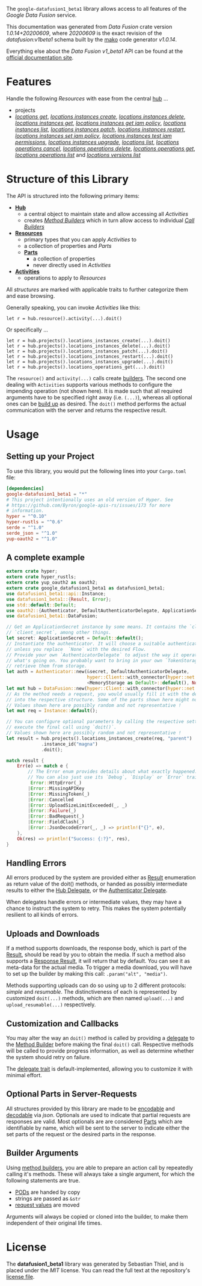 <!---
DO NOT EDIT !
This file was generated automatically from 'src/mako/api/README.md.mako'
DO NOT EDIT !
-->
The `google-datafusion1_beta1` library allows access to all features of the *Google Data Fusion* service.

This documentation was generated from *Data Fusion* crate version *1.0.14+20200609*, where *20200609* is the exact revision of the *datafusion:v1beta1* schema built by the [mako](http://www.makotemplates.org/) code generator *v1.0.14*.

Everything else about the *Data Fusion* *v1_beta1* API can be found at the
[official documentation site](https://cloud.google.com/data-fusion/docs).
# Features

Handle the following *Resources* with ease from the central [hub](https://docs.rs/google-datafusion1_beta1/1.0.14+20200609/google_datafusion1_beta1/DataFusion) ... 

* projects
 * [*locations get*](https://docs.rs/google-datafusion1_beta1/1.0.14+20200609/google_datafusion1_beta1/api::ProjectLocationGetCall), [*locations instances create*](https://docs.rs/google-datafusion1_beta1/1.0.14+20200609/google_datafusion1_beta1/api::ProjectLocationInstanceCreateCall), [*locations instances delete*](https://docs.rs/google-datafusion1_beta1/1.0.14+20200609/google_datafusion1_beta1/api::ProjectLocationInstanceDeleteCall), [*locations instances get*](https://docs.rs/google-datafusion1_beta1/1.0.14+20200609/google_datafusion1_beta1/api::ProjectLocationInstanceGetCall), [*locations instances get iam policy*](https://docs.rs/google-datafusion1_beta1/1.0.14+20200609/google_datafusion1_beta1/api::ProjectLocationInstanceGetIamPolicyCall), [*locations instances list*](https://docs.rs/google-datafusion1_beta1/1.0.14+20200609/google_datafusion1_beta1/api::ProjectLocationInstanceListCall), [*locations instances patch*](https://docs.rs/google-datafusion1_beta1/1.0.14+20200609/google_datafusion1_beta1/api::ProjectLocationInstancePatchCall), [*locations instances restart*](https://docs.rs/google-datafusion1_beta1/1.0.14+20200609/google_datafusion1_beta1/api::ProjectLocationInstanceRestartCall), [*locations instances set iam policy*](https://docs.rs/google-datafusion1_beta1/1.0.14+20200609/google_datafusion1_beta1/api::ProjectLocationInstanceSetIamPolicyCall), [*locations instances test iam permissions*](https://docs.rs/google-datafusion1_beta1/1.0.14+20200609/google_datafusion1_beta1/api::ProjectLocationInstanceTestIamPermissionCall), [*locations instances upgrade*](https://docs.rs/google-datafusion1_beta1/1.0.14+20200609/google_datafusion1_beta1/api::ProjectLocationInstanceUpgradeCall), [*locations list*](https://docs.rs/google-datafusion1_beta1/1.0.14+20200609/google_datafusion1_beta1/api::ProjectLocationListCall), [*locations operations cancel*](https://docs.rs/google-datafusion1_beta1/1.0.14+20200609/google_datafusion1_beta1/api::ProjectLocationOperationCancelCall), [*locations operations delete*](https://docs.rs/google-datafusion1_beta1/1.0.14+20200609/google_datafusion1_beta1/api::ProjectLocationOperationDeleteCall), [*locations operations get*](https://docs.rs/google-datafusion1_beta1/1.0.14+20200609/google_datafusion1_beta1/api::ProjectLocationOperationGetCall), [*locations operations list*](https://docs.rs/google-datafusion1_beta1/1.0.14+20200609/google_datafusion1_beta1/api::ProjectLocationOperationListCall) and [*locations versions list*](https://docs.rs/google-datafusion1_beta1/1.0.14+20200609/google_datafusion1_beta1/api::ProjectLocationVersionListCall)




# Structure of this Library

The API is structured into the following primary items:

* **[Hub](https://docs.rs/google-datafusion1_beta1/1.0.14+20200609/google_datafusion1_beta1/DataFusion)**
    * a central object to maintain state and allow accessing all *Activities*
    * creates [*Method Builders*](https://docs.rs/google-datafusion1_beta1/1.0.14+20200609/google_datafusion1_beta1/client::MethodsBuilder) which in turn
      allow access to individual [*Call Builders*](https://docs.rs/google-datafusion1_beta1/1.0.14+20200609/google_datafusion1_beta1/client::CallBuilder)
* **[Resources](https://docs.rs/google-datafusion1_beta1/1.0.14+20200609/google_datafusion1_beta1/client::Resource)**
    * primary types that you can apply *Activities* to
    * a collection of properties and *Parts*
    * **[Parts](https://docs.rs/google-datafusion1_beta1/1.0.14+20200609/google_datafusion1_beta1/client::Part)**
        * a collection of properties
        * never directly used in *Activities*
* **[Activities](https://docs.rs/google-datafusion1_beta1/1.0.14+20200609/google_datafusion1_beta1/client::CallBuilder)**
    * operations to apply to *Resources*

All *structures* are marked with applicable traits to further categorize them and ease browsing.

Generally speaking, you can invoke *Activities* like this:

```Rust,ignore
let r = hub.resource().activity(...).doit()
```

Or specifically ...

```ignore
let r = hub.projects().locations_instances_create(...).doit()
let r = hub.projects().locations_instances_delete(...).doit()
let r = hub.projects().locations_instances_patch(...).doit()
let r = hub.projects().locations_instances_restart(...).doit()
let r = hub.projects().locations_instances_upgrade(...).doit()
let r = hub.projects().locations_operations_get(...).doit()
```

The `resource()` and `activity(...)` calls create [builders][builder-pattern]. The second one dealing with `Activities` 
supports various methods to configure the impending operation (not shown here). It is made such that all required arguments have to be 
specified right away (i.e. `(...)`), whereas all optional ones can be [build up][builder-pattern] as desired.
The `doit()` method performs the actual communication with the server and returns the respective result.

# Usage

## Setting up your Project

To use this library, you would put the following lines into your `Cargo.toml` file:

```toml
[dependencies]
google-datafusion1_beta1 = "*"
# This project intentionally uses an old version of Hyper. See
# https://github.com/Byron/google-apis-rs/issues/173 for more
# information.
hyper = "^0.10"
hyper-rustls = "^0.6"
serde = "^1.0"
serde_json = "^1.0"
yup-oauth2 = "^1.0"
```

## A complete example

```Rust
extern crate hyper;
extern crate hyper_rustls;
extern crate yup_oauth2 as oauth2;
extern crate google_datafusion1_beta1 as datafusion1_beta1;
use datafusion1_beta1::api::Instance;
use datafusion1_beta1::{Result, Error};
use std::default::Default;
use oauth2::{Authenticator, DefaultAuthenticatorDelegate, ApplicationSecret, MemoryStorage};
use datafusion1_beta1::DataFusion;

// Get an ApplicationSecret instance by some means. It contains the `client_id` and 
// `client_secret`, among other things.
let secret: ApplicationSecret = Default::default();
// Instantiate the authenticator. It will choose a suitable authentication flow for you, 
// unless you replace  `None` with the desired Flow.
// Provide your own `AuthenticatorDelegate` to adjust the way it operates and get feedback about 
// what's going on. You probably want to bring in your own `TokenStorage` to persist tokens and
// retrieve them from storage.
let auth = Authenticator::new(&secret, DefaultAuthenticatorDelegate,
                              hyper::Client::with_connector(hyper::net::HttpsConnector::new(hyper_rustls::TlsClient::new())),
                              <MemoryStorage as Default>::default(), None);
let mut hub = DataFusion::new(hyper::Client::with_connector(hyper::net::HttpsConnector::new(hyper_rustls::TlsClient::new())), auth);
// As the method needs a request, you would usually fill it with the desired information
// into the respective structure. Some of the parts shown here might not be applicable !
// Values shown here are possibly random and not representative !
let mut req = Instance::default();

// You can configure optional parameters by calling the respective setters at will, and
// execute the final call using `doit()`.
// Values shown here are possibly random and not representative !
let result = hub.projects().locations_instances_create(req, "parent")
             .instance_id("magna")
             .doit();

match result {
    Err(e) => match e {
        // The Error enum provides details about what exactly happened.
        // You can also just use its `Debug`, `Display` or `Error` traits
         Error::HttpError(_)
        |Error::MissingAPIKey
        |Error::MissingToken(_)
        |Error::Cancelled
        |Error::UploadSizeLimitExceeded(_, _)
        |Error::Failure(_)
        |Error::BadRequest(_)
        |Error::FieldClash(_)
        |Error::JsonDecodeError(_, _) => println!("{}", e),
    },
    Ok(res) => println!("Success: {:?}", res),
}

```
## Handling Errors

All errors produced by the system are provided either as [Result](https://docs.rs/google-datafusion1_beta1/1.0.14+20200609/google_datafusion1_beta1/client::Result) enumeration as return value of
the doit() methods, or handed as possibly intermediate results to either the 
[Hub Delegate](https://docs.rs/google-datafusion1_beta1/1.0.14+20200609/google_datafusion1_beta1/client::Delegate), or the [Authenticator Delegate](https://docs.rs/yup-oauth2/*/yup_oauth2/trait.AuthenticatorDelegate.html).

When delegates handle errors or intermediate values, they may have a chance to instruct the system to retry. This 
makes the system potentially resilient to all kinds of errors.

## Uploads and Downloads
If a method supports downloads, the response body, which is part of the [Result](https://docs.rs/google-datafusion1_beta1/1.0.14+20200609/google_datafusion1_beta1/client::Result), should be
read by you to obtain the media.
If such a method also supports a [Response Result](https://docs.rs/google-datafusion1_beta1/1.0.14+20200609/google_datafusion1_beta1/client::ResponseResult), it will return that by default.
You can see it as meta-data for the actual media. To trigger a media download, you will have to set up the builder by making
this call: `.param("alt", "media")`.

Methods supporting uploads can do so using up to 2 different protocols: 
*simple* and *resumable*. The distinctiveness of each is represented by customized 
`doit(...)` methods, which are then named `upload(...)` and `upload_resumable(...)` respectively.

## Customization and Callbacks

You may alter the way an `doit()` method is called by providing a [delegate](https://docs.rs/google-datafusion1_beta1/1.0.14+20200609/google_datafusion1_beta1/client::Delegate) to the 
[Method Builder](https://docs.rs/google-datafusion1_beta1/1.0.14+20200609/google_datafusion1_beta1/client::CallBuilder) before making the final `doit()` call. 
Respective methods will be called to provide progress information, as well as determine whether the system should 
retry on failure.

The [delegate trait](https://docs.rs/google-datafusion1_beta1/1.0.14+20200609/google_datafusion1_beta1/client::Delegate) is default-implemented, allowing you to customize it with minimal effort.

## Optional Parts in Server-Requests

All structures provided by this library are made to be [encodable](https://docs.rs/google-datafusion1_beta1/1.0.14+20200609/google_datafusion1_beta1/client::RequestValue) and 
[decodable](https://docs.rs/google-datafusion1_beta1/1.0.14+20200609/google_datafusion1_beta1/client::ResponseResult) via *json*. Optionals are used to indicate that partial requests are responses 
are valid.
Most optionals are are considered [Parts](https://docs.rs/google-datafusion1_beta1/1.0.14+20200609/google_datafusion1_beta1/client::Part) which are identifiable by name, which will be sent to 
the server to indicate either the set parts of the request or the desired parts in the response.

## Builder Arguments

Using [method builders](https://docs.rs/google-datafusion1_beta1/1.0.14+20200609/google_datafusion1_beta1/client::CallBuilder), you are able to prepare an action call by repeatedly calling it's methods.
These will always take a single argument, for which the following statements are true.

* [PODs][wiki-pod] are handed by copy
* strings are passed as `&str`
* [request values](https://docs.rs/google-datafusion1_beta1/1.0.14+20200609/google_datafusion1_beta1/client::RequestValue) are moved

Arguments will always be copied or cloned into the builder, to make them independent of their original life times.

[wiki-pod]: http://en.wikipedia.org/wiki/Plain_old_data_structure
[builder-pattern]: http://en.wikipedia.org/wiki/Builder_pattern
[google-go-api]: https://github.com/google/google-api-go-client

# License
The **datafusion1_beta1** library was generated by Sebastian Thiel, and is placed 
under the *MIT* license.
You can read the full text at the repository's [license file][repo-license].

[repo-license]: https://github.com/Byron/google-apis-rsblob/master/LICENSE.md
